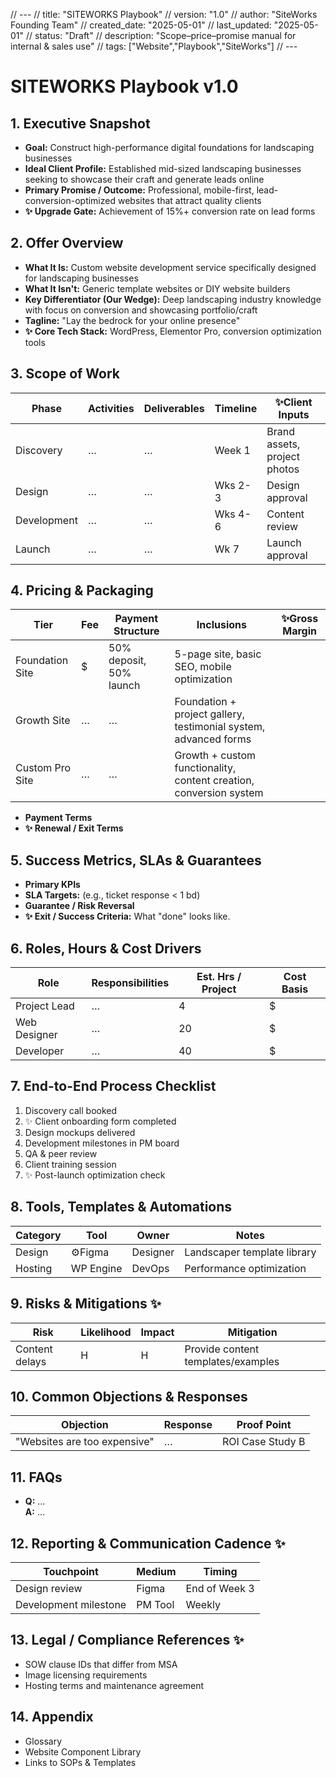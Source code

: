 // ---
// title: "SITEWORKS Playbook"
// version: "1.0"
// author: "SiteWorks Founding Team"
// created_date: "2025-05-01"
// last_updated: "2025-05-01"
// status: "Draft"
// description: "Scope–price–promise manual for internal & sales use"
// tags: ["Website","Playbook","SiteWorks"]
// ---

# SITEWORKS Playbook v1.0

## 1. Executive Snapshot  
- **Goal:** Construct high-performance digital foundations for landscaping businesses
- **Ideal Client Profile:** Established mid-sized landscaping businesses seeking to showcase their craft and generate leads online
- **Primary Promise / Outcome:** Professional, mobile-first, lead-conversion-optimized websites that attract quality clients  
- **✨ Upgrade Gate:** Achievement of 15%+ conversion rate on lead forms

## 2. Offer Overview  
- **What It Is:** Custom website development service specifically designed for landscaping businesses
- **What It Isn't:** Generic template websites or DIY website builders
- **Key Differentiator (Our Wedge):** Deep landscaping industry knowledge with focus on conversion and showcasing portfolio/craft
- **Tagline:** "Lay the bedrock for your online presence"
- **✨ Core Tech Stack:** WordPress, Elementor Pro, conversion optimization tools

## 3. Scope of Work  
| Phase | Activities | Deliverables | Timeline | ✨Client Inputs |
|-------|------------|--------------|----------|----------------|
| Discovery | … | … | Week 1 | Brand assets, project photos |
| Design | … | … | Wks 2-3 | Design approval |
| Development | … | … | Wks 4-6 | Content review |
| Launch | … | … | Wk 7 | Launch approval |

## 4. Pricing & Packaging  
| Tier | Fee | Payment Structure | Inclusions | ✨Gross Margin |
|------|-----|-------------------|------------|---------------|
| Foundation Site | $  | 50% deposit, 50% launch | 5-page site, basic SEO, mobile optimization |  |  
| Growth Site | … | … | Foundation + project gallery, testimonial system, advanced forms |  |
| Custom Pro Site | … | … | Growth + custom functionality, content creation, conversion system |  |

- **Payment Terms**  
- **✨ Renewal / Exit Terms**  

## 5. Success Metrics, SLAs & Guarantees  
- **Primary KPIs**  
- **SLA Targets:** (e.g., ticket response < 1 bd)  
- **Guarantee / Risk Reversal**  
- **✨ Exit / Success Criteria:** What "done" looks like.

## 6. Roles, Hours & Cost Drivers  
| Role | Responsibilities | Est. Hrs / Project | Cost Basis |
|------|------------------|---------------|-----------|
| Project Lead | … | 4 | $ |
| Web Designer | … | 20 | $ |
| Developer | … | 40 | $ |

## 7. End-to-End Process Checklist  
1. Discovery call booked  
2. ✨ Client onboarding form completed  
3. Design mockups delivered  
4. Development milestones in PM board  
5. QA & peer review  
6. Client training session  
7. ✨ Post-launch optimization check  

## 8. Tools, Templates & Automations  
| Category | Tool | Owner | Notes |
|----------|------|-------|-------|
| Design | ⚙️Figma | Designer | Landscaper template library |
| Hosting | WP Engine | DevOps | Performance optimization |

## 9. Risks & Mitigations ✨  
| Risk | Likelihood | Impact | Mitigation |
|------|-----------|--------|-----------|
| Content delays | H | H | Provide content templates/examples |

## 10. Common Objections & Responses  
| Objection | Response | Proof Point |
|-----------|----------|-------------|
| "Websites are too expensive" | … | ROI Case Study B |

## 11. FAQs  
- **Q:** …  
  **A:** …

## 12. Reporting & Communication Cadence ✨  
| Touchpoint | Medium | Timing |
|------------|--------|--------|
| Design review | Figma | End of Week 3 |
| Development milestone | PM Tool | Weekly |

## 13. Legal / Compliance References ✨  
- SOW clause IDs that differ from MSA  
- Image licensing requirements  
- Hosting terms and maintenance agreement

## 14. Appendix  
- Glossary  
- Website Component Library  
- Links to SOPs & Templates  